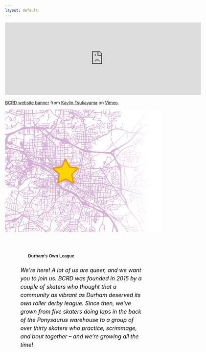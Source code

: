 ```yaml
---
layout: default
---
```


<!-- Hero photo -->
<iframe src="https://player.vimeo.com/video/274908547" width="640" height="236" frameborder="0" webkitallowfullscreen mozallowfullscreen allowfullscreen></iframe>
<p><a href="https://vimeo.com/274908547">BCRD website banner</a> from <a href="https://vimeo.com/kaylintsukayama">Kaylin Tsukayama</a> on <a href="https://vimeo.com">Vimeo</a>.</p>

<div style="margin:0; min-height:300px;" class="row">
<div class="col m6 left-align" style="margin:0; padding:0; border:0; min-height:300px; max-height:400px"><img style="max-width:200%; max-height:400px;;" src="media/images/map_light.png"></div>
<div class="col m6 right-align">
<h4 style="font-family: 'Passion One', sans-serif; text-align: left; padding-top: 50px; padding-left: 75px;" class="black-text">Durham's Own League</h4>
<h6 style="color:black; font-size:18px; line-height: 150%; padding-left: 50px; text-align: left; padding-right: 50px;">We're here! A lot of us are queer, and we want you to join us. BCRD was
founded in 2015 by a couple of skaters who thought that a community as vibrant as Durham deserved its own roller derby league. Since then, we’ve grown from five skaters doing laps
in the back of the Ponysaurus warehouse to a group of over thirty skaters who practice,
scrimmage, and bout together – and we’re growing all the time!
</h6>
</div>
</div>
